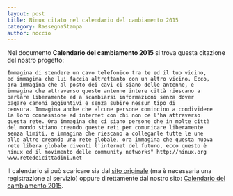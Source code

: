 ```yaml
---
layout: post
title: Ninux citato nel calendario del cambiamento 2015
category: RassegnaStampa
author: noccio
---
```


Nel documento **Calendario del cambiamento 2015** si trova questa
citazione del nostro progetto:

    Immagina di stendere un cavo telefonico tra te ed il tuo vicino,
	ed immagina che lui faccia altrettanto con un altro vicino. Ecco,
	ora immagina che al posto dei cavi ci siano delle antenne, e
	immagina che attraverso queste antenne intere città riescano a
	parlare liberamente ed a scambiarsi informazioni senza dover
	pagare canoni aggiuntivi e senza subire nessun tipo di
	censura. Immagina anche che alcune persone comincino a condividere
	la loro connessione ad internet con chi non ce l'ha attraverso
	questa rete. Ora immagina che ci siano persone che in molte città
	del mondo stiano creando queste reti per comunicare liberamente
	senza limiti, e immagina che riescano a collegarle tutte le une
	alle altre creando una rete globale, ora immagina che questa nuova
	rete libera globale diventi l'internet del futuro, ecco questo è
	ninux ed il movimento delle community networks" http://ninux.org
	www.retedeicittadini.net

Il calendario si può scaricare sia dal
[sito originale](http://it.scribd.com/doc/250668523/Calendario-Del-Cambiamento-2015)
(ma è necessaria una registrazione al servizio) oppure direttamente
dal nostro sito:
[Calendario del cambiamento 2015](/images/Calendario-Del-Cambiamento-2015.pdf).
